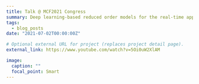```yaml
---
title: Talk @ MCF2021 Congress
summary: Deep learning-based reduced order models for the real-time approximation of nonlinear time-dependent parametrized PDEs.
tags:
  - blog_posts
date: "2021-07-02T00:00:00Z"

# Optional external URL for project (replaces project detail page).
external_link: https://www.youtube.com/watch?v=5Oi0uW2XlAM

image:
  caption: ""
  focal_point: Smart
---
```

